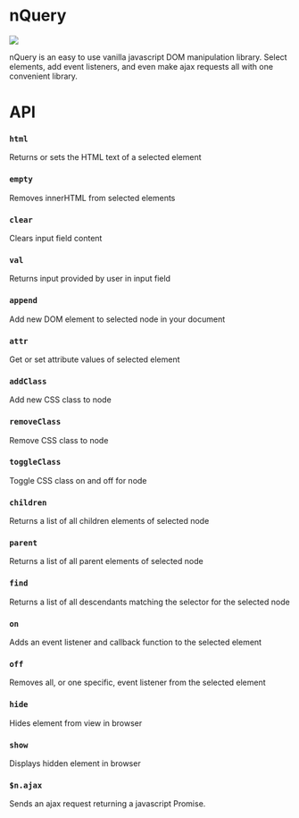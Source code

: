# nQuery

![](https://s3.us-east-2.amazonaws.com/cheers-the-app/nQuery.png)

nQuery is an easy to use vanilla javascript DOM manipulation library. Select elements, add event listeners, and even make ajax requests all with one convenient library.

# API

### `html`
Returns or sets the HTML text of a selected element

### `empty`
Removes innerHTML from selected elements

### `clear`
Clears input field content

### `val`
Returns input provided by user in input field

### `append`
Add new DOM element to selected node in your document

### `attr`
Get or set attribute values of selected element

### `addClass`
Add new CSS class to node

### `removeClass`
Remove CSS class to node

### `toggleClass`
Toggle CSS class on and off for node

### `children`
Returns a list of all children elements of selected node

### `parent`
Returns a list of all parent elements of selected node

### `find`
Returns a list of all descendants matching the selector for the selected node

### `on`
Adds an event listener and callback function to the selected element

### `off`
Removes all, or one specific, event listener from the selected element

### `hide`
Hides element from view in browser

### `show`
Displays hidden element in browser

### `$n.ajax`
Sends an ajax request returning a javascript Promise.

